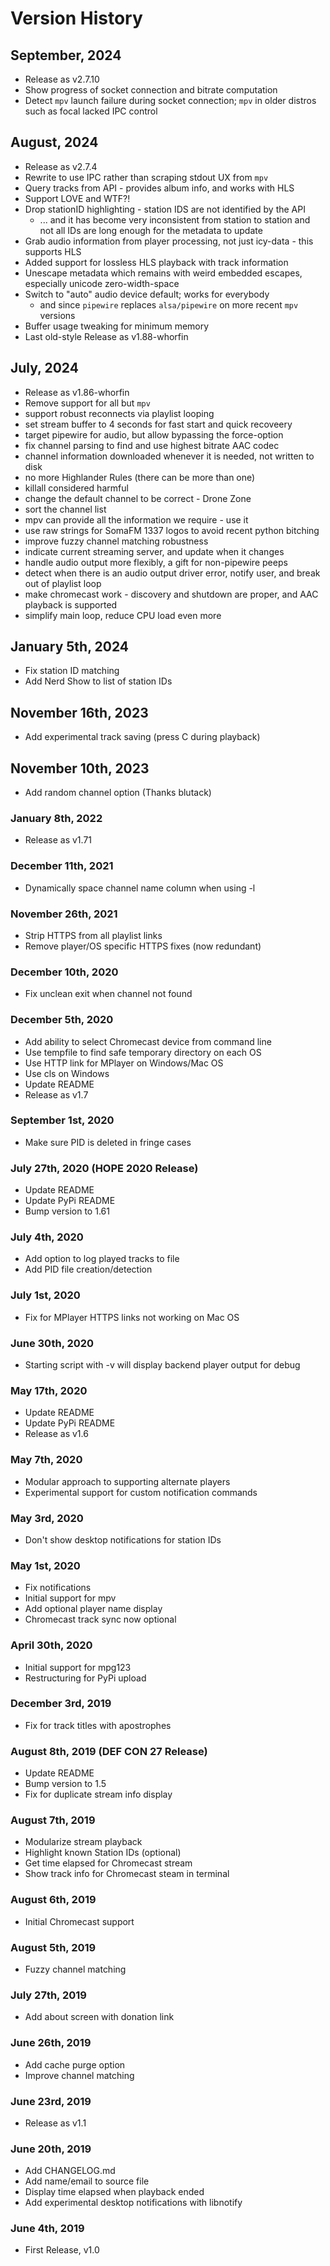 # Version History

## September, 2024
- Release as v2.7.10
- Show progress of socket connection and bitrate computation
- Detect `mpv` launch failure during socket connection; `mpv` in older distros such as focal lacked IPC control

## August, 2024
- Release as v2.7.4
- Rewrite to use IPC rather than scraping stdout UX from `mpv`
- Query tracks from API - provides album info, and works with HLS
- Support LOVE and WTF?!
- Drop stationID highlighting - station IDS are not identified by the API
    - ... and it has become very inconsistent from station to station and not all IDs are long enough for the metadata to update
- Grab audio information from player processing, not just icy-data - this supports HLS
- Added support for lossless HLS playback with track information
- Unescape metadata which remains with weird embedded escapes, especially unicode zero-width-space
- Switch to "auto" audio device default; works for everybody
    - and since `pipewire` replaces `alsa/pipewire` on more recent `mpv` versions
- Buffer usage tweaking for minimum memory
- Last old-style Release as v1.88-whorfin

## July, 2024
- Release as v1.86-whorfin
- Remove support for all but `mpv`
- support robust reconnects via playlist looping
- set stream buffer to 4 seconds for fast start and quick recoveery
- target pipewire for audio, but allow bypassing the force-option
- fix channel parsing to find and use highest bitrate AAC codec
- channel information downloaded whenever it is needed, not written to disk
- no more Highlander Rules (there can be more than one)
- killall considered harmful
- change the default channel to be correct - Drone Zone
- sort the channel list
- mpv can provide all the information we require - use it
- use raw strings for SomaFM 1337 logos to avoid recent python bitching
- improve fuzzy channel matching robustness
- indicate current streaming server, and update when it changes
- handle audio output more flexibly, a gift for non-pipewire peeps
- detect when there is an audio output driver error, notify user, and break out of playlist loop
- make chromecast work - discovery and shutdown are proper, and AAC playback is supported
- simplify main loop, reduce CPU load even more

## January 5th, 2024
- Fix station ID matching
- Add Nerd Show to list of station IDs

## November 16th, 2023
- Add experimental track saving (press C during playback)

## November 10th, 2023
- Add random channel option (Thanks blutack)

### January 8th, 2022
- Release as v1.71

### December 11th, 2021
- Dynamically space channel name column when using -l

### November 26th, 2021
- Strip HTTPS from all playlist links
- Remove player/OS specific HTTPS fixes (now redundant)

### December 10th, 2020
- Fix unclean exit when channel not found

### December 5th, 2020
- Add ability to select Chromecast device from command line
- Use tempfile to find safe temporary directory on each OS
- Use HTTP link for MPlayer on Windows/Mac OS
- Use cls on Windows
- Update README
- Release as v1.7

### September 1st, 2020
- Make sure PID is deleted in fringe cases

### July 27th, 2020 (HOPE 2020 Release)
- Update README
- Update PyPi README
- Bump version to 1.61

### July 4th, 2020
- Add option to log played tracks to file
- Add PID file creation/detection

### July 1st, 2020
- Fix for MPlayer HTTPS links not working on Mac OS

### June 30th, 2020
- Starting script with -v will display backend player output for debug

### May 17th, 2020
- Update README
- Update PyPi README
- Release as v1.6

### May 7th, 2020
- Modular approach to supporting alternate players
- Experimental support for custom notification commands

### May 3rd, 2020
- Don't show desktop notifications for station IDs

### May 1st, 2020
- Fix notifications
- Initial support for mpv
- Add optional player name display
- Chromecast track sync now optional

### April 30th, 2020
- Initial support for mpg123
- Restructuring for PyPi upload

### December 3rd, 2019
- Fix for track titles with apostrophes

### August 8th, 2019 (DEF CON 27 Release)
- Update README
- Bump version to 1.5
- Fix for duplicate stream info display

### August 7th, 2019
- Modularize stream playback
- Highlight known Station IDs (optional)
- Get time elapsed for Chromecast stream
- Show track info for Chromecast steam in terminal

### August 6th, 2019
- Initial Chromecast support

### August 5th, 2019
- Fuzzy channel matching

### July 27th, 2019
- Add about screen with donation link

### June 26th, 2019
- Add cache purge option
- Improve channel matching

### June 23rd, 2019
- Release as v1.1

### June 20th, 2019
- Add CHANGELOG.md
- Add name/email to source file
- Display time elapsed when playback ended
- Add experimental desktop notifications with libnotify

### June 4th, 2019
- First Release, v1.0
